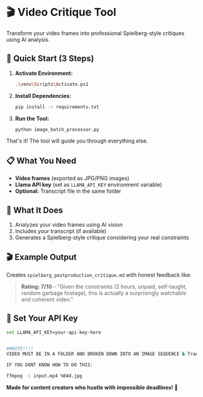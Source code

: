 # 🎬 Video Critique Tool

Transform your video frames into professional Spielberg-style critiques using AI analysis.

## 🚀 Quick Start (3 Steps)

1. **Activate Environment:**
   ```bash
   .\venv\Scripts\Activate.ps1
   ```

2. **Install Dependencies:**
   ```bash
   pip install -r requirements.txt
   ```

3. **Run the Tool:**
   ```bash
   python image_batch_processor.py
   ```

That's it! The tool will guide you through everything else.

## 📋 What You Need

- **Video frames** (exported as JPG/PNG images)
- **Llama API key** (set as `LLAMA_API_KEY` environment variable)
- **Optional:** Transcript file in the same folder

## 🎯 What It Does

1. Analyzes your video frames using AI vision
2. Includes your transcript (if available)
3. Generates a Spielberg-style critique considering your real constraints

## 🎬 Example Output

Creates `spielberg_postproduction_critique.md` with honest feedback like:

> **Rating: 7/10** - "Given the constraints (2 hours, unpaid, self-taught, random garbage footage), this is actually a surprisingly watchable and coherent video."

## 🔧 Set Your API Key

```bash
set LLAMA_API_KEY=your-api-key-here


##NOTE!!!!
VIDEO MUST BE IN A FOLDER AND BROKEN DOWN INTO AN IMAGE SEQUENCE & Transcript (if you have whisper locally or via an api)

IF YOU DONT KNOW HOW TO DO THIS:

ffmpeg -i input.mp4 %04d.jpg 

```

**Made for content creators who hustle with impossible deadlines! 🎯**
